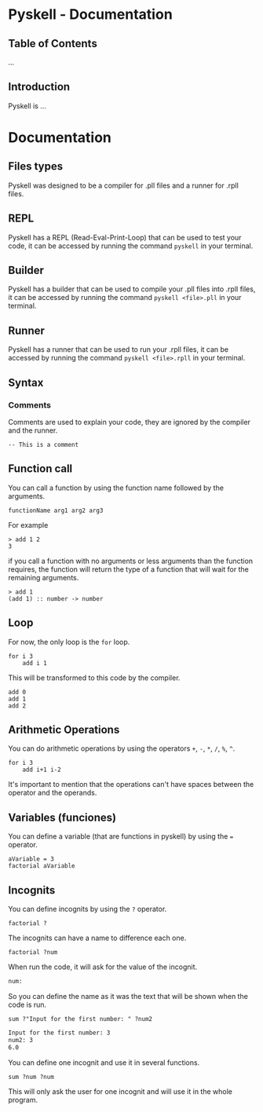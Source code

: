 # Pyskell - Documentation

## Table of Contents

...

## Introduction

Pyskell is ...

# Documentation

## Files types

Pyskell was designed to be a compiler for .pll files and a runner for .rpll files.

## REPL

Pyskell has a REPL (Read-Eval-Print-Loop) that can be used to test your code, it can be accessed by running the command `pyskell` in your terminal.

## Builder

Pyskell has a builder that can be used to compile your .pll files into .rpll files, it can be accessed by running the command `pyskell <file>.pll` in your terminal.

## Runner

Pyskell has a runner that can be used to run your .rpll files, it can be accessed by running the command `pyskell <file>.rpll` in your terminal.

## Syntax

### Comments

Comments are used to explain your code, they are ignored by the compiler and the runner.

```
-- This is a comment
```

## Function call

You can call a function by using the function name followed by the arguments.

```
functionName arg1 arg2 arg3
```

For example

```
> add 1 2
3
```

if you call a function with no arguments or less arguments than the function requires, the function will return the type of a function that will wait for the remaining arguments.

```
> add 1
(add 1) :: number -> number
```

## Loop

For now, the only loop is the `for` loop.

```
for i 3
    add i 1
```

This will be transformed to this code by the compiler.

```
add 0
add 1
add 2
```

## Arithmetic Operations

You can do arithmetic operations by using the operators `+`, `-`, `*`, `/`, `%`, `^`.

```
for i 3
    add i+1 i-2
```

It's important to mention that the operations can't have spaces between the operator and the operands.


## Variables (funciones)

You can define a variable (that are functions in pyskell) by using the `=` operator.

```
aVariable = 3
factorial aVariable
```

## Incognits

You can define incognits by using the `?` operator.

```
factorial ?
```

The incognits can have a name to difference each one.

```
factorial ?num
```

When run the code, it will ask for the value of the incognit.

```bash
num: 
```

So you can define the name as it was the text that will be shown when the code is run.

```
sum ?"Input for the first number: " ?num2
```

```bash
Input for the first number: 3
num2: 3
6.0
```

You can define one incognit and use it in several functions.

```
sum ?num ?num
```

This will only ask the user for one incognit and will use it in the whole program.